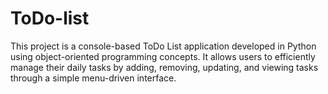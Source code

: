 # ToDo-list
This project is a console-based ToDo List application developed in Python using object-oriented programming concepts. It allows users to efficiently manage their daily tasks by adding, removing, updating, and viewing tasks through a simple menu-driven interface.
